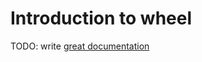 # Introduction to wheel

TODO: write [great documentation](http://jacobian.org/writing/great-documentation/what-to-write/)
